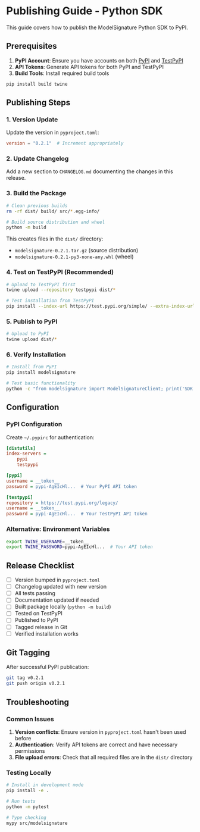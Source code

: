# Publishing Guide - Python SDK

This guide covers how to publish the ModelSignature Python SDK to PyPI.

## Prerequisites

1. **PyPI Account**: Ensure you have accounts on both [PyPI](https://pypi.org/) and [TestPyPI](https://test.pypi.org/)
2. **API Tokens**: Generate API tokens for both PyPI and TestPyPI
3. **Build Tools**: Install required build tools

```bash
pip install build twine
```

## Publishing Steps

### 1. Version Update

Update the version in `pyproject.toml`:
```toml
version = "0.2.1"  # Increment appropriately
```

### 2. Update Changelog

Add a new section to `CHANGELOG.md` documenting the changes in this release.

### 3. Build the Package

```bash
# Clean previous builds
rm -rf dist/ build/ src/*.egg-info/

# Build source distribution and wheel
python -m build
```

This creates files in the `dist/` directory:
- `modelsignature-0.2.1.tar.gz` (source distribution)
- `modelsignature-0.2.1-py3-none-any.whl` (wheel)

### 4. Test on TestPyPI (Recommended)

```bash
# Upload to TestPyPI first
twine upload --repository testpypi dist/*

# Test installation from TestPyPI
pip install --index-url https://test.pypi.org/simple/ --extra-index-url https://pypi.org/simple/ modelsignature
```

### 5. Publish to PyPI

```bash
# Upload to PyPI
twine upload dist/*
```

### 6. Verify Installation

```bash
# Install from PyPI
pip install modelsignature

# Test basic functionality
python -c "from modelsignature import ModelSignatureClient; print('SDK installed successfully')"
```

## Configuration

### PyPI Configuration

Create `~/.pypirc` for authentication:

```ini
[distutils]
index-servers =
    pypi
    testpypi

[pypi]
username = __token__
password = pypi-AgEIcHl...  # Your PyPI API token

[testpypi]
repository = https://test.pypi.org/legacy/
username = __token__
password = pypi-AgEIcHl...  # Your TestPyPI API token
```

### Alternative: Environment Variables

```bash
export TWINE_USERNAME=__token__
export TWINE_PASSWORD=pypi-AgEIcHl...  # Your API token
```

## Release Checklist

- [ ] Version bumped in `pyproject.toml`
- [ ] Changelog updated with new version
- [ ] All tests passing
- [ ] Documentation updated if needed
- [ ] Built package locally (`python -m build`)
- [ ] Tested on TestPyPI
- [ ] Published to PyPI
- [ ] Tagged release in Git
- [ ] Verified installation works

## Git Tagging

After successful PyPI publication:

```bash
git tag v0.2.1
git push origin v0.2.1
```

## Troubleshooting

### Common Issues

1. **Version conflicts**: Ensure version in `pyproject.toml` hasn't been used before
2. **Authentication**: Verify API tokens are correct and have necessary permissions
3. **File upload errors**: Check that all required files are in the `dist/` directory

### Testing Locally

```bash
# Install in development mode
pip install -e .

# Run tests
python -m pytest

# Type checking
mypy src/modelsignature
```